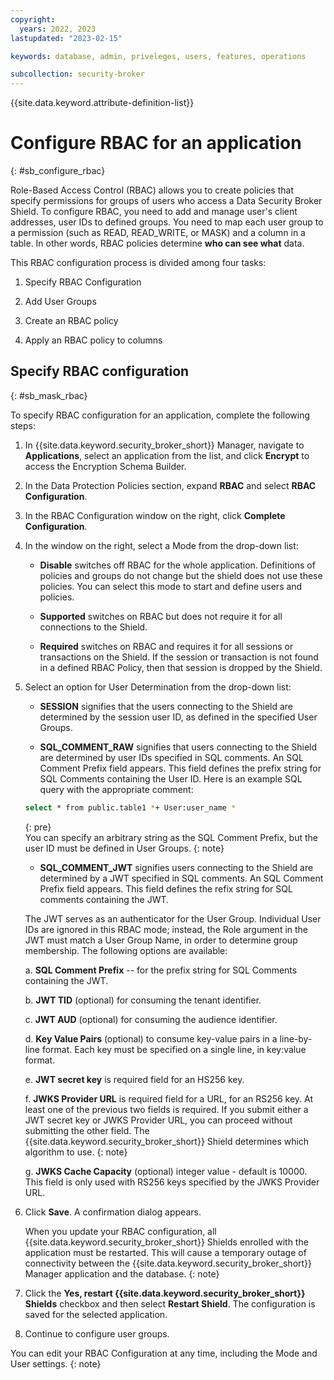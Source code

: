 ```yaml
---
copyright:
  years: 2022, 2023
lastupdated: "2023-02-15"

keywords: database, admin, priveleges, users, features, operations

subcollection: security-broker
---
```


{{site.data.keyword.attribute-definition-list}}

# Configure RBAC for an application
{: #sb_configure_rbac}

Role-Based Access Control (RBAC) allows you to create policies that
specify permissions for groups of users who access a Data Security
Broker Shield. To configure RBAC, you need to add and manage user's
client addresses, user IDs to defined groups. You need to map each user
group to a permission (such as READ, READ_WRITE, or MASK) and a column
in a table. In other words, RBAC policies determine **who can see what** data. 

This RBAC configuration process is divided among four tasks:

1.  Specify RBAC Configuration

2.  Add User Groups

3.  Create an RBAC policy

4.  Apply an RBAC policy to columns

## Specify RBAC configuration
{: #sb_mask_rbac}

To specify RBAC configuration for an application, complete the following steps:

1. In {{site.data.keyword.security_broker_short}} Manager, navigate to **Applications**, select an application from the list, and click **Encrypt** to access the Encryption Schema Builder.

2. In the Data Protection Policies section, expand **RBAC** and select **RBAC Configuration**.

3. In the RBAC Configuration window on the right, click **Complete Configuration**.

4. In the window on the right, select a Mode from the drop-down list:

   - **Disable** switches off RBAC for the whole application. Definitions of policies and groups do not change but the shield does not use these policies. You can select this mode to start and
    define users and policies.

   - **Supported** switches on RBAC but does not require it for all connections to the Shield.

   - **Required** switches on RBAC and requires it for all sessions or transactions on the Shield. If the session or transaction is not found in a defined RBAC Policy, then that session is dropped by the
    Shield. 

5. Select an option for User Determination from the drop-down list:

   - **SESSION** signifies that the users connecting to the Shield are determined by the session user ID, as defined in the specified User Groups.

   - **SQL_COMMENT_RAW** signifies that users connecting to the Shield are determined by user IDs specified in SQL comments. An SQL Comment Prefix field appears. This field defines the prefix string for SQL
    Comments containing the User ID. Here is an example SQL query with the appropriate comment:
    
   ```sh
   select * from public.table1 *+ User:user_name *
   ```
   {: pre}    
   You can specify an arbitrary string as the SQL Comment Prefix, but the user ID must be defined in User Groups.
   {: note}

   - **SQL_COMMENT_JWT** signifies users connecting to the Shield are determined by a JWT specified in SQL comments. An SQL Comment Prefix field appears. This field defines the refix string for SQL comments containing the JWT.

   The JWT serves as an authenticator for the User Group. Individual User IDs are ignored in this RBAC mode; instead, the Role argument in the JWT must match a User Group Name, in order to determine group
   membership. The following options are available:

   a. **SQL Comment Prefix** -- for the prefix string for SQL Comments containing the JWT.

   b. **JWT TID** (optional) for consuming the tenant identifier.

   c. **JWT AUD** (optional) for consuming the audience identifier.

   d. **Key Value Pairs** (optional) to consume key-value pairs in a line-by-line format. Each key must be specified on a single line, in key:value format.

   e. **JWT secret key** is required field for an HS256 key.

   f. **JWKS Provider URL** is required field for a URL, for an RS256 key.
   At least one of the previous two fields is required. If you submit either a JWT secret key or JWKS Provider URL, you can proceed without submitting the other field. The {{site.data.keyword.security_broker_short}} Shield determines which algorithm to use.
   {: note}

   g. **JWKS Cache Capacity** (optional) integer value - default is 10000.
    This field is only used with RS256 keys specified by the JWKS
    Provider URL.  

6. Click **Save**. A confirmation dialog appears.

   When you update your RBAC configuration, all {{site.data.keyword.security_broker_short}} Shields enrolled with the application must be restarted. This will cause a temporary outage of connectivity between the {{site.data.keyword.security_broker_short}} Manager application and the database.
   {: note}

7. Click the **Yes, restart {{site.data.keyword.security_broker_short}} Shields** checkbox and then select **Restart Shield**. The configuration is saved for the selected application.

8. Continue to configure user groups.

You can edit your RBAC Configuration at any time, including the Mode and User settings.
{: note}
